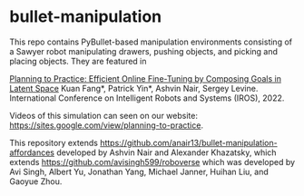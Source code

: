 # bullet-manipulation

This repo contains PyBullet-based manipulation environments consisting of a Sawyer robot manipulating drawers, pushing objects, and picking and placing objects. They are featured in

[Planning to Practice: Efficient Online Fine-Tuning by Composing Goals in Latent Space](https://arxiv.org/abs/2106.00671)
Kuan Fang*, Patrick Yin*, Ashvin Nair, Sergey Levine. International Conference on Intelligent Robots and Systems (IROS), 2022.

Videos of this simulation can seen on our website: https://sites.google.com/view/planning-to-practice.

This repository extends https://github.com/anair13/bullet-manipulation-affordances developed by Ashvin Nair and Alexander Khazatsky, which extends https://github.com/avisingh599/roboverse which was developed by Avi Singh, Albert Yu, Jonathan Yang, Michael Janner, Huihan Liu, and Gaoyue Zhou.